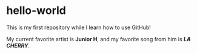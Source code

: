 # hello-world
This is my first repository while I learn how to use GitHub!

My current favorite artist is **Junior H**, and my favorite song from him is **_LA CHERRY_**.

